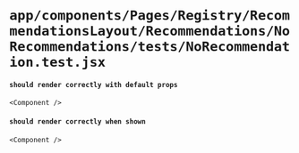 # `app/components/Pages/Registry/RecommendationsLayout/Recommendations/NoRecommendations/tests/NoRecommendation.test.jsx`

#### `should render correctly with default props`

```
<Component />
```

#### `should render correctly when shown`

```
<Component />
```

